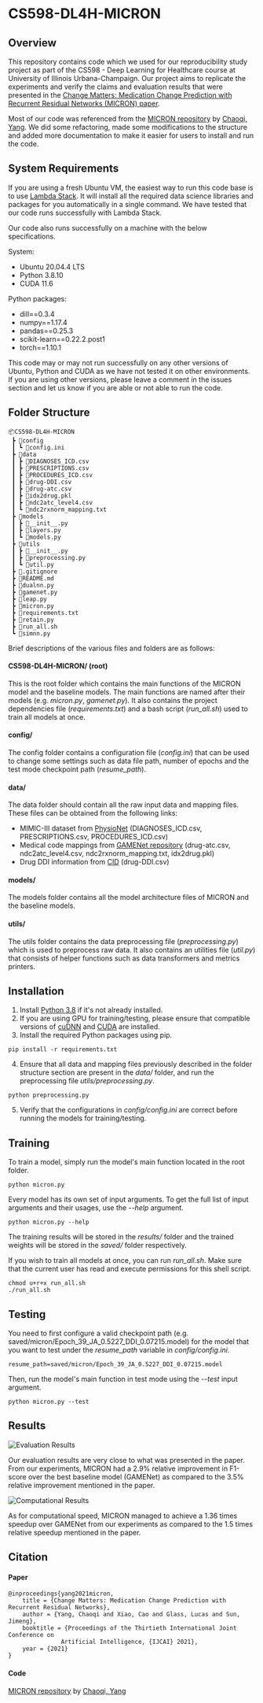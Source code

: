 # CS598-DL4H-MICRON

## Overview
 
This repository contains code which we used for our reproducibility study project as part of the CS598 - Deep
Learning for Healthcare course at University of Illinois Urbana-Champaign. Our project aims to replicate the
experiments and verify the claims and evaluation results that were presented in the [Change Matters: Medication Change
Prediction with Recurrent Residual Networks (MICRON) paper](https://arxiv.org/abs/2105.01876). 

Most of our code was referenced from the [MICRON repository](https://github.com/ycq091044/MICRON) by 
[Chaoqi, Yang](https://github.com/ycq091044). We did some refactoring, made some modifications to the structure and 
added more documentation to make it easier for users to install and run the code.

## System Requirements
If you are using a fresh Ubuntu VM, the easiest way to run this code base is to use 
[Lambda Stack](https://lambdalabs.com/lambda-stack-deep-learning-software). It will install all the required data 
science libraries and packages for you automatically in a single command. We have tested that our code runs successfully 
with Lambda Stack.

Our code also runs successfully on a machine with the below specifications.

System:
- Ubuntu 20.04.4 LTS
- Python 3.8.10
- CUDA 11.6

Python packages:
- dill==0.3.4
- numpy==1.17.4
- pandas==0.25.3
- scikit-learn==0.22.2.post1
- torch==1.10.1

This code may or may not run successfully on any other versions of Ubuntu, Python and CUDA as we have not
tested it on other environments. If you are using other versions, please leave a comment in the issues section and 
let us know if you are able or not able to run the code.

## Folder Structure

```
📦CS598-DL4H-MICRON
 ┣ 📂config
 ┃ ┗ 📜config.ini
 ┣ 📂data
 ┃ ┣ 📜DIAGNOSES_ICD.csv
 ┃ ┣ 📜PRESCRIPTIONS.csv
 ┃ ┣ 📜PROCEDURES_ICD.csv
 ┃ ┣ 📜drug-DDI.csv
 ┃ ┣ 📜drug-atc.csv
 ┃ ┣ 📜idx2drug.pkl
 ┃ ┣ 📜ndc2atc_level4.csv
 ┃ ┗ 📜ndc2rxnorm_mapping.txt
 ┣ 📂models
 ┃ ┣ 📜__init__.py
 ┃ ┣ 📜layers.py
 ┃ ┗ 📜models.py
 ┣ 📂utils
 ┃ ┣ 📜__init__.py
 ┃ ┣ 📜preprocessing.py
 ┃ ┗ 📜util.py
 ┣ 📜.gitignore
 ┣ 📜README.md
 ┣ 📜dualnn.py
 ┣ 📜gamenet.py
 ┣ 📜leap.py
 ┣ 📜micron.py
 ┣ 📜requirements.txt
 ┣ 📜retain.py
 ┣ 📜run_all.sh
 ┗ 📜simnn.py
```
Brief descriptions of the various files and folders are as follows:

#### CS598-DL4H-MICRON/ (root)
This is the root folder which contains the main functions of the MICRON model and the baseline models. The main 
functions are named after their models (e.g. *micron.py*, *gamenet.py*). It also contains the project dependencies file
(*requirements.txt*) and a bash script (*run_all.sh*) used to train all models at once.

#### config/
The config folder contains a configuration file (*config.ini*) that can be used to change some settings such as data 
file path, number of epochs and the test mode checkpoint path (*resume_path*).  

#### data/ 
The data folder should contain all the raw input data and mapping files. These files can be obtained from the following 
links:
- MIMIC-III dataset from [PhysioNet](https://physionet.org/content/mimiciii/1.4/) 
(DIAGNOSES_ICD.csv, PRESCRIPTIONS.csv, PROCEDURES_ICD.csv)
- Medical code mappings from [GAMENet repository](https://github.com/sjy1203/GAMENet/tree/master/data)
(drug-atc.csv, ndc2atc_level4.csv, ndc2rxnorm_mapping.txt, idx2drug.pkl)
- Drug DDI information from [CID](https://drive.google.com/file/d/1mnPc0O0ztz0fkv3HF-dpmBb8PLWsEoDz/view) (drug-DDI.csv)

#### models/
The models folder contains all the model architecture files of MICRON and the baseline models.

#### utils/
The utils folder contains the data preprocessing file (*preprocessing.py*) which is used to preprocess raw data. It also 
contains an utilities file (*util.py*) that consists of helper functions such as data transformers and metrics printers.

## Installation
1. Install [Python 3.8](https://www.python.org/downloads) if it's not already installed.
2. If you are using GPU for training/testing, please ensure that compatible versions of 
[cuDNN](https://developer.nvidia.com/cudnn) and [CUDA](https://developer.nvidia.com/cuda-downloads) are installed.
3. Install the required Python packages using pip.
```
pip install -r requirements.txt
```
4. Ensure that all data and mapping files previously described in the folder structure section are present in the 
*data/* folder, and run the preprocessing file *utils/preprocessing.py*.
```
python preprocessing.py
```
5. Verify that the configurations in *config/config.ini* are correct before running the models for training/testing.

## Training
To train a model, simply run the model's main function located in the root folder.
```
python micron.py
```
Every model has its own set of input arguments. To get the full list of input arguments and their usages, use the 
*--help* argument.
```
python micron.py --help
```
The training results will be stored in the *results/* folder and the trained weights will be stored in the *saved/* 
folder respectively.

If you wish to train all models at once, you can run *run_all.sh*. Make sure that the current user has read and execute 
permissions for this shell script.
```
chmod u+r+x run_all.sh
./run_all.sh
```

## Testing
You need to first configure a valid checkpoint path (e.g. saved/micron/Epoch_39_JA_0.5227_DDI_0.07215.model) for the
model that you want to test under the *resume_path* variable in *config/config.ini*.
```
resume_path=saved/micron/Epoch_39_JA_0.5227_DDI_0.07215.model
```
Then, run the model's main function in test mode using the *--test* input argument.
```
python micron.py --test
```

## Results

![Evaluation Results](https://github.com/yuheng222/CS598-DL4H-MICRON/blob/main/results/images/evaluation_result.png?raw=true)

Our evaluation results are very close to what was presented in the paper. From our experiments, MICRON had a 2.9% 
relative improvement in F1-score over the best baseline model (GAMENet) as compared to the 3.5% relative improvement 
mentioned in the paper.

![Computational Results](https://github.com/yuheng222/CS598-DL4H-MICRON/blob/main/results/images/computational_results.png?raw=true)

As for computational speed, MICRON managed to achieve a 1.36 times speedup over GAMENet from our experiments as compared
to the 1.5 times relative speedup mentioned in the paper. 

## Citation
#### Paper
```
@inproceedings{yang2021micron,
    title = {Change Matters: Medication Change Prediction with Recurrent Residual Networks},
    author = {Yang, Chaoqi and Xiao, Cao and Glass, Lucas and Sun, Jimeng},
    booktitle = {Proceedings of the Thirtieth International Joint Conference on
               Artificial Intelligence, {IJCAI} 2021},
    year = {2021}
}
```
#### Code
[MICRON repository](https://github.com/ycq091044/MICRON) by 
[Chaoqi, Yang](https://github.com/ycq091044)



